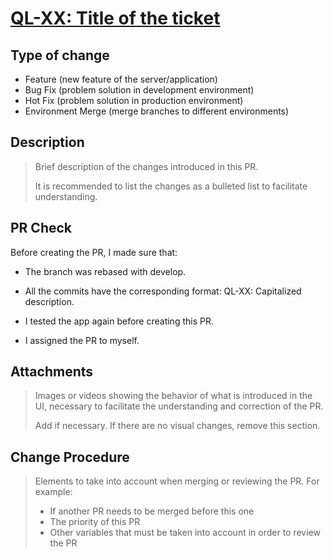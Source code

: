 # [QL-XX: Title of the ticket](JIRA_url)

## Type of change

- Feature (new feature of the server/application)
- Bug Fix (problem solution in development environment)
- Hot Fix (problem solution in production environment)
- Environment Merge (merge branches to different environments)

## Description

> Brief description of the changes introduced in this PR.
>
> It is recommended to list the changes as a bulleted list to facilitate understanding.

## PR Check

Before creating the PR, I made sure that:

- The branch was rebased with develop.

- All the commits have the corresponding format: QL-XX: Capitalized description.

- I tested the app again before creating this PR.

- I assigned the PR to myself.

## Attachments

> Images or videos showing the behavior of what is introduced in the UI, necessary to facilitate the understanding and correction of the PR.
>
> Add if necessary. If there are no visual changes, remove this section.

## Change Procedure

> Elements to take into account when merging or reviewing the PR. For example:
>
> - If another PR needs to be merged before this one
> - The priority of this PR
> - Other variables that must be taken into account in order to review the PR

